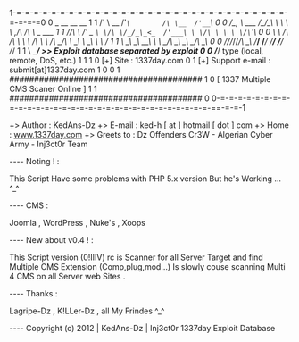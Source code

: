 1-=-=-=-=-=-=-=-=-=-=-=-=-=-=-=-=-=-=-=-=-=-=-=-=-=-=-=-=-=-=-=-=-=-=-=0
0     _                   __           __       __                     1
1   /' \            __  /'__`\        /\ \__  /'__`\                   0
0  /\_, \    ___   /\_\/\_\ \ \    ___\ \ ,_\/\ \/\ \  _ ___           1
1  \/_/\ \ /' _ `\ \/\ \/_/_\_<_  /'___\ \ \/\ \ \ \ \/\`'__\          0
0     \ \ \/\ \/\ \ \ \ \/\ \ \ \/\ \__/\ \ \_\ \ \_\ \ \ \/           1
1      \ \_\ \_\ \_\_\ \ \ \____/\ \____\\ \__\\ \____/\ \_\           0
0       \/_/\/_/\/_/\ \_\ \/___/  \/____/ \/__/ \/___/  \/_/           1
1                  \ \____/ >> Exploit database separated by exploit   0
0                   \/___/          type (local, remote, DoS, etc.)    1
1                                                                      1
0  [+] Site            : 1337day.com                                   0
1  [+] Support e-mail  : submit[at]1337day.com                         1
0                                                                      0
1              #######################################                 1
0                [ 1337 Multiple CMS Scaner Online  ]                  1
1              #######################################                 0
0-=-=-=-=-=-=-=-=-=-=-=-=-=-=-=-=-=-=-=-=-=-=-=-=-=-=-=-=-=-=-=-==-=-=-1

+> Author : KedAns-Dz
+> E-mail : ked-h [ at ] hotmail [ dot ] com
+> Home : www.1337day.com
+> Greets to : Dz Offenders Cr3W - Algerian Cyber Army - Inj3ct0r Team

---- Noting ! :

This Script Have some problems with PHP 5.x version
But he's Working ... ^_^

---- CMS :

Joomla , WordPress , Nuke's , Xoops

---- New about v0.4 ! :

This Script version (0!IIIV) rc is Scanner for all Server Target and
find Multiple CMS Extension (Comp,plug,mod...) 
Is slowly couse scanning Multi 4 CMS on all Server web Sites . 

---- Thanks :

Lagripe-Dz , K!LLer-Dz , all My Frindes ^_^

---- Copyright (c) 2012 | KedAns-Dz | Inj3ct0r 1337day Exploit Database